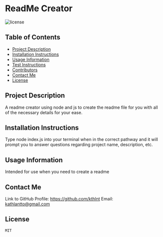# ReadMe Creator
![license](https://img.shields.io/badge/license-MIT-blue)
## Table of Contents
* [Project Description](#project-description)
* [Installation Instructions](#installation-instructions)
* [Usage Information](#usage-information)
* [Test Instructions](#test-instructions)
* [Contributors](#contributors)
* [Contact Me](#contact-me)
* [License](#license)
## Project Description
A readme creator using node and js to create the readme file for you with all of the necessary details for your ease.
## Installation Instructions
Type node index.js into your terminal when in the correct pathway and it will prompt you to answer questions regarding project name, description, etc.
## Usage Information
Intended for use when you need to create a readme 
## Contact Me
Link to GitHub Profile: https://github.com/kthlnt
Email: kathlantto@gmail.com
## License
    MIT
